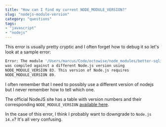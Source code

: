 ```yaml
---
title: "How can I find my current NODE_MODULE_VERSION?"
slug: "nodejs-module-version"
category: "questions"
tags:
- "javascript"
- "nodejs"
---
```


This error is usually pretty cryptic and I often forget how to debug it so let's look at a sample error:

```bash
Error: The module '/Users/marcus/Code/octowise/node_modules/better-sqlite3/build/Release/better_sqlite3.node'
was compiled against a different Node.js version using
NODE_MODULE_VERSION 83. This version of Node.js requires
NODE_MODULE_VERSION 89.
```

I often remember that I need to possibly use a different version of nodejs but I never remember how to tell which one.

The official NodeJS site has a table with version numbers and their corresponding `NODE_MODULE_VERSION` [available here](https://nodejs.org/en/download/releases/).

In the case of this error, I think I probably want to downgrade to `Node.js 14.x`? It's all very confusing.
